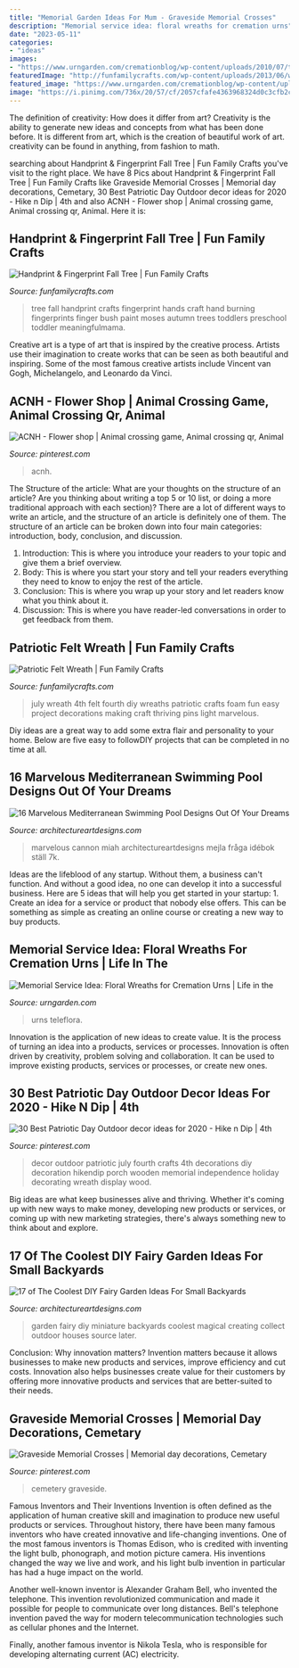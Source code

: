 ```yaml
---
title: "Memorial Garden Ideas For Mum - Graveside Memorial Crosses"
description: "Memorial service idea: floral wreaths for cremation urns"
date: "2023-05-11"
categories:
- "ideas"
images:
- "https://www.urngarden.com/cremationblog/wp-content/uploads/2010/07/tfurn2.jpg"
featuredImage: "http://funfamilycrafts.com/wp-content/uploads/2013/06/wreath.jpg"
featured_image: "https://www.urngarden.com/cremationblog/wp-content/uploads/2010/07/tfurn2.jpg"
image: "https://i.pinimg.com/736x/20/57/cf/2057cfafe4363968324d0c3cfb2cdaa7.jpg"
---
```



The definition of creativity: How does it differ from art?
Creativity is the ability to generate new ideas and concepts from what has been done before. It is different from art, which is the creation of beautiful work of art. creativity can be found in anything, from fashion to math.

	

		
searching about Handprint &amp; Fingerprint Fall Tree | Fun Family Crafts you've visit to the right place. We have 8 Pics about Handprint &amp; Fingerprint Fall Tree | Fun Family Crafts like Graveside Memorial Crosses | Memorial day decorations, Cemetary, 30 Best Patriotic Day Outdoor decor ideas for 2020 - Hike n Dip | 4th and also ACNH - Flower shop | Animal crossing game, Animal crossing qr, Animal. Here it is:
		
    
## Handprint &amp; Fingerprint Fall Tree | Fun Family Crafts

<img loading=lazy src="http://funfamilycrafts.com/wp-content/uploads/2012/09/1-fall-tree-with-hands-and-fingerprints.jpg" onerror="this.onerror=null;this.src='https://tse4.mm.bing.net/th?id=OIP.vg1USMoqvtMazcljIVbA1gHaKH&amp;pid=15.1';" alt="Handprint &amp; Fingerprint Fall Tree | Fun Family Crafts">

_Source: funfamilycrafts.com_

>tree fall handprint crafts fingerprint hands craft hand burning fingerprints finger bush paint moses autumn trees toddlers preschool toddler meaningfulmama. 

	

Creative art is a type of art that is inspired by the creative process. Artists use their imagination to create works that can be seen as both beautiful and inspiring. Some of the most famous creative artists include Vincent van Gogh, Michelangelo, and Leonardo da Vinci.

    
## ACNH - Flower Shop | Animal Crossing Game, Animal Crossing Qr, Animal

<img loading=lazy src="https://i.pinimg.com/736x/15/0f/01/150f0157231636abb989833fc8c37680.jpg" onerror="this.onerror=null;this.src='https://tse4.mm.bing.net/th?id=OIP.QwMgmSIgTcOymQDhGEr1gAHaEK&amp;pid=15.1';" alt="ACNH - Flower shop | Animal crossing game, Animal crossing qr, Animal">

_Source: pinterest.com_

>acnh. 

	

The Structure of the article: What are your thoughts on the structure of an article? Are you thinking about writing a top 5 or 10 list, or doing a more traditional approach with each section)?
There are a lot of different ways to write an article, and the structure of an article is definitely one of them. The structure of an article can be broken down into four main categories: introduction, body, conclusion, and discussion. 
1) Introduction: This is where you introduce your readers to your topic and give them a brief overview. 
2) Body: This is where you start your story and tell your readers everything they need to know to enjoy the rest of the article.
3) Conclusion: This is where you wrap up your story and let readers know what you think about it. 
4) Discussion: This is where you have reader-led conversations in order to get feedback from them.

    
## Patriotic Felt Wreath | Fun Family Crafts

<img loading=lazy src="http://funfamilycrafts.com/wp-content/uploads/2013/06/wreath.jpg" onerror="this.onerror=null;this.src='https://tse4.mm.bing.net/th?id=OIP.K09d1eIAC67RjkWRNJx69AHaFF&amp;pid=15.1';" alt="Patriotic Felt Wreath | Fun Family Crafts">

_Source: funfamilycrafts.com_

>july wreath 4th felt fourth diy wreaths patriotic crafts foam fun easy project decorations making craft thriving pins light marvelous. 

	

Diy ideas are a great way to add some extra flair and personality to your home. Below are five easy to followDIY projects that can be completed in no time at all.

    
## 16 Marvelous Mediterranean Swimming Pool Designs Out Of Your Dreams

<img loading=lazy src="https://www.architectureartdesigns.com/wp-content/uploads/2016/07/16-Marvelous-Mediterranean-Swimming-Pool-Designs-Out-Of-Your-Dreams-15-1024x683.jpg" onerror="this.onerror=null;this.src='https://tse2.mm.bing.net/th?id=OIP.7SXWIe9_dkPZaCh6tq36jQHaE8&amp;pid=15.1';" alt="16 Marvelous Mediterranean Swimming Pool Designs Out Of Your Dreams">

_Source: architectureartdesigns.com_

>marvelous cannon miah architectureartdesigns mejla fråga idébok ställ 7k. 

	

Ideas are the lifeblood of any startup. Without them, a business can't function. And without a good idea, no one can develop it into a successful business. Here are 5 ideas that will help you get started in your startup: 1. Create an idea for a service or product that nobody else offers. This can be something as simple as creating an online course or creating a new way to buy products. 
    
## Memorial Service Idea: Floral Wreaths For Cremation Urns | Life In The

<img loading=lazy src="https://www.urngarden.com/cremationblog/wp-content/uploads/2010/07/tfurn2.jpg" onerror="this.onerror=null;this.src='https://tse4.mm.bing.net/th?id=OIP.i1wI3siSEz8e54z6u_NPyQHaHI&amp;pid=15.1';" alt="Memorial Service Idea: Floral Wreaths for Cremation Urns | Life in the">

_Source: urngarden.com_

>urns teleflora. 

	

Innovation is the application of new ideas to create value. It is the process of turning an idea into a products, services or processes. Innovation is often driven by creativity, problem solving and collaboration. It can be used to improve existing products, services or processes, or create new ones.

    
## 30 Best Patriotic Day Outdoor Decor Ideas For 2020 - Hike N Dip | 4th

<img loading=lazy src="https://i.pinimg.com/736x/20/57/cf/2057cfafe4363968324d0c3cfb2cdaa7.jpg" onerror="this.onerror=null;this.src='https://tse1.mm.bing.net/th?id=OIP.R99i46bXlTplzeauPm9b2wHaNL&amp;pid=15.1';" alt="30 Best Patriotic Day Outdoor decor ideas for 2020 - Hike n Dip | 4th">

_Source: pinterest.com_

>decor outdoor patriotic july fourth crafts 4th decorations diy decoration hikendip porch wooden memorial independence holiday decorating wreath display wood. 

	

Big ideas are what keep businesses alive and thriving. Whether it's coming up with new ways to make money, developing new products or services, or coming up with new marketing strategies, there's always something new to think about and explore.

    
## 17 Of The Coolest DIY Fairy Garden Ideas For Small Backyards

<img loading=lazy src="https://www.architectureartdesigns.com/wp-content/uploads/2015/03/1620.jpg" onerror="this.onerror=null;this.src='https://tse2.mm.bing.net/th?id=OIP.EUSg1l3YnZonC5LN3cULMQHaJi&amp;pid=15.1';" alt="17 of The Coolest DIY Fairy Garden Ideas For Small Backyards">

_Source: architectureartdesigns.com_

>garden fairy diy miniature backyards coolest magical creating collect outdoor houses source later. 

	

Conclusion: Why innovation matters?
Invention matters because it allows businesses to make new products and services, improve efficiency and cut costs. Innovation also helps businesses create value for their customers by offering more innovative products and services that are better-suited to their needs.

    
## Graveside Memorial Crosses | Memorial Day Decorations, Cemetary

<img loading=lazy src="https://i.pinimg.com/736x/5a/ee/a9/5aeea9184a8f264d50c900edea6982f6.jpg" onerror="this.onerror=null;this.src='https://tse4.mm.bing.net/th?id=OIP.x3ricg2lFR8yqcpik6AnhQHaNK&amp;pid=15.1';" alt="Graveside Memorial Crosses | Memorial day decorations, Cemetary">

_Source: pinterest.com_

>cemetery graveside. 

	

Famous Inventors and Their Inventions
Invention is often defined as the application of human creative skill and imagination to produce new useful products or services. Throughout history, there have been many famous inventors who have created innovative and life-changing inventions.
One of the most famous inventors is Thomas Edison, who is credited with inventing the light bulb, phonograph, and motion picture camera. His inventions changed the way we live and work, and his light bulb invention in particular has had a huge impact on the world.

Another well-known inventor is Alexander Graham Bell, who invented the telephone. This invention revolutionized communication and made it possible for people to communicate over long distances. Bell's telephone invention paved the way for modern telecommunication technologies such as cellular phones and the Internet.

Finally, another famous inventor is Nikola Tesla, who is responsible for developing alternating current (AC) electricity.

